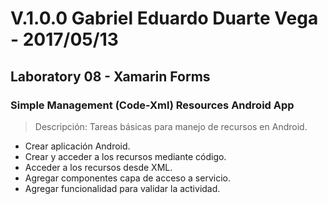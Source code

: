 ﻿# V.1.0.0 Gabriel Eduardo Duarte Vega - 2017/05/13
## Laboratory 08 - Xamarin Forms
### Simple Management (Code-Xml) Resources Android App
> Descripción: Tareas básicas para manejo de recursos en Android.
+ Crear aplicación Android.
+ Crear y acceder a los recursos mediante código.
+ Acceder a los recursos desde XML.
+ Agregar componentes capa de acceso a servicio.
+ Agregar funcionalidad para validar la actividad.
